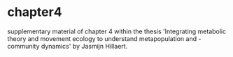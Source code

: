 # chapter4
supplementary material of chapter 4 within the thesis 'Integrating metabolic theory and movement ecology to understand metapopulation and -community dynamics' by Jasmijn Hillaert.
